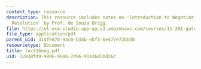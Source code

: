 ```yaml
---
content_type: resource
description: This resource includes notes on 'Introduction to Negotiation and Dispute
  Resolution' by Prof. de Souza Brigg.
file: https://ol-ocw-studio-app-qa.s3.amazonaws.com/courses/11-201-gateway-planning-action-fall-2005/32838fd99806964a7d9691a3645bd26c_lect16neg.pdf
file_type: application/pdf
parent_uid: 314fe87d-93c0-b34b-ebf3-6e477e72bbd8
resourcetype: Document
title: lect16neg.pdf
uid: 32838fd9-9806-964a-7d96-91a3645bd26c
---
```

